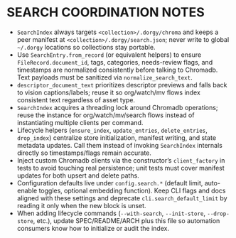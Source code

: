 # SEARCH COORDINATION NOTES

- `SearchIndex` always targets `<collection>/.dorgy/chroma` and keeps a peer manifest at `<collection>/.dorgy/search.json`; never write to global `~/.dorgy` locations so collections stay portable.
- Use `SearchEntry.from_record` (or equivalent helpers) to ensure `FileRecord.document_id`, tags, categories, needs-review flags, and timestamps are normalized consistently before talking to Chromadb. Text payloads must be sanitized via `normalize_search_text`.
- `descriptor_document_text` prioritizes descriptor previews and falls back to vision captions/labels; reuse it so org/watch/mv flows index consistent text regardless of asset type.
- `SearchIndex` acquires a threading lock around Chromadb operations; reuse the instance for org/watch/mv/search flows instead of instantiating multiple clients per command.
- Lifecycle helpers (`ensure_index`, `update_entries`, `delete_entries`, `drop_index`) centralize store initialization, manifest writing, and state metadata updates. Call them instead of invoking `SearchIndex` internals directly so timestamps/flags remain accurate.
- Inject custom Chromadb clients via the constructor’s `client_factory` in tests to avoid touching real persistence; unit tests must cover manifest updates for both upsert and delete paths.
- Configuration defaults live under `config.search.*` (default limit, auto-enable toggles, optional embedding function). Keep CLI flags and docs aligned with these settings and deprecate `cli.search_default_limit` by reading it only when the new block is unset.
- When adding lifecycle commands (`--with-search`, `--init-store`, `--drop-store`, etc.), update SPEC/README/ARCH plus this file so automation consumers know how to initialize or audit the index.
